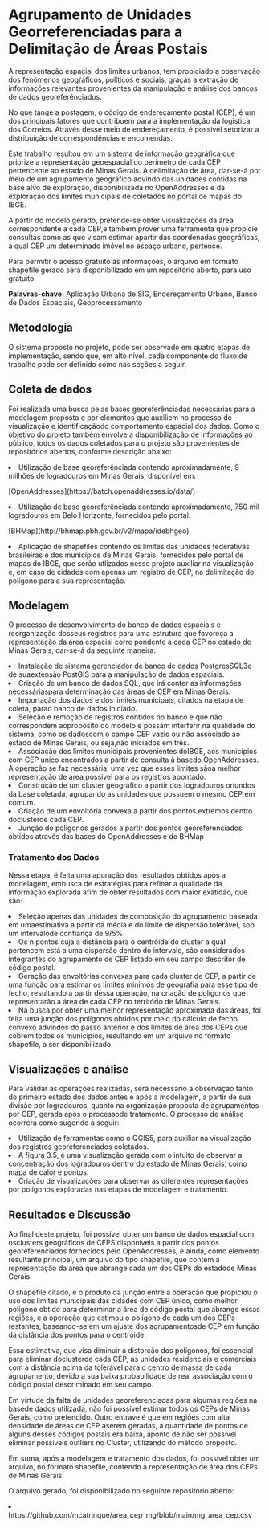 # Agrupamento de Unidades Georreferenciadas para  a Delimitação de  Áreas Postais
<p> A representação espacial dos limites urbanos, tem propiciado a observação dos fenômenos geogŕaficos, políticos e sociais, graças a extração de informações relevantes provenientes da manipulação e análise dos bancos de dados georeferênciados. </p>

<p> No que tange a postagem, o código de endereçamento postal (CEP), é um dos principais fatores que contribuem para a implementação da logística dos Correios. Através desse meio de endereçamento, é possivel setorizar a distribuição de correspondências e encomendas. </p>

<p> Este trabalho resultou em um sistema de informação geográfica que priorize a representação geoespacial do perímetro de cada CEP pertencente ao estado de Minas Gerais. A delimitação de área, dar-se-á por meio de um agrupamento geográfico advindo das unidades contidas na base alvo de exploração, disponibilizada no OpenAddresses e da exploração dos limites municipais de coletados no portal de mapas do IBGE. </p>

<p> A partir do modelo gerado, pretende-se obter visualizações da área correspondente a cada CEP,e também prover uma ferramenta que propicie consultas como as que visam estimar apartir das coordenadas geográficas, a qual CEP um determinado imóvel no espaço urbano, pertence. </p>

<p> Para permitir o acesso gratuito às informações, o arquivo em formato shapefile gerado será disponibilizado em um repositório aberto, para uso gratuito. </p>
  
**Palavras-chave:** Aplicação Urbana de SIG, Endereçamento Urbano, Banco de Dados Espaciais, Geoprocessamento
  
  ## Metodologia
  O sistema proposto no projeto, pode ser observado em quatro etapas de implementação, sendo que, em alto nível, cada componente do fluxo de trabalho pode ser definido como nas seções a seguir.
  
 ## Coleta de dados
Foi realizada uma busca pelas bases georeferênciadas necessárias para a modelagem proposta e por elementos que auxiliem no processo de visualização e identificaçãodo comportamento espacial dos dados. Como o objetivo do projeto também envolve a disponibilização de informações ao público, todos os dados coletados para o projeto são provenientes de repositórios abertos, conforme descrição abaixo: 
 <li> Utilização de base georeferênciada contendo aproximadamente, 9 milhões de logradouros em Minas Gerais, disponível em:
  <p> [OpenAddresses](https://batch.openaddresses.io/data/)<p> </li>
 <li> Utilização de base georeferênciada contendo aproximadamente, 750 mil logradouros em Belo Horizonte, fornecidos pelo portal:
  <p> [BHMap](http://bhmap.pbh.gov.br/v2/mapa/idebhgeo)<p> </li>
 <li> Aplicação de shapefiles contendo os limites das unidades federativas brasileiras e dos municípios de Minas Gerais, fornecidos pelo portal de mapas do IBGE, que serão utlizados nesse projeto auxiliar na visualização e, em caso de cidades com apenas um registro de CEP, na delimitação do polígono para a sua representação. </li>
 
 ## Modelagem
O processo de desenvolvimento do banco de dados espaciais e reorganização dosseus registros para uma estrutura que favoreça a representação da área espacial corre pondente a cada CEP no estado de Minas Gerais, dar-se-á da seguinte maneira: 
<li> Instalação de sistema gerenciador de banco de dados PostgresSQL3e de suaextensão PostGIS para a manipulação de dados espaciais. </li>
<li> Criação de um banco de dados SQL, que irá conter as informações necessáriaspara determinação das áreas de CEP em Minas Gerais. </li>
<li> Importação dos dados e dos limites municipais, citados na etapa de coleta, parao banco de dados iniciado. </li>
<li> Seleção e remoção de registros contidos no banco e que não correspondem aopropósito do modelo e possam interferir na qualidade do sistema, como os dadoscom o campo CEP vazio ou não associado ao estado de Minas Gerais, ou seja,não iniciados em três. </li>
<li> Associação dos limites municipais provenientes doIBGE, aos municipios com CEP único encontrados a partir de consulta à basedo OpenAddresses. A operação se faz necessária, uma vez que esses limites sãoa melhor representação de área possível para os registros apontado. </li>
<li> Construção de um cluster geográfico a partir dos logradouros oriundos da base coletada, agrupando as unidades que possuem o mesmo CEP em comum. </li>
<li> Criação de um envoltória convexa a partir dos pontos extremos dentro doclusterde cada CEP. </li>
<li> Junção do polígonos gerados a partir dos pontos georeferenciados obtidos através das bases do OpenAddresses e do BHMap </li>

### Tratamento dos Dados
Nessa etapa, é feita uma apuração dos resultados obtidos após a modelagem, embusca de estratégias para refinar a qualidade da informação explorada afim de obter resultados com maior exatidão, que são: 
<li> Seleção apenas das unidades de composição do agrupamento baseada em umaestimativa a partir da média e do limite de dispersão tolerável, sob um intervalode confiança de 9/5%. </li>
<li> Os n pontos cuja a distância para o centróide do cluster a qual pertencem está a uma dispersão dentro do intervalo, são considerados integrantes do agrupamento de CEP listado em seu campo descritor de código postal. </li>
<li> Geração das envoltórias convexas para cada cluster de CEP, a partir de uma função para estimar os limites mínimos de geografia para esse tipo de fecho, resultando a partir dessa operação, na criação de polígonos que representarão a área de cada CEP no território de Minas Gerais. </li>
<li> Na busca por obter uma melhor representação aproximada das áreas, foi feita uma junção dos polígonos obtidos por meio do cálculo de fecho convexo advindos do passo anterior e dos limites de área dos CEPs que cobrem todos os municípios, resultando em um arquivo no formato shapefile, a ser disponibilizado. </li>

## Visualizações e análise
Para validar as operações realizadas, será necessário a observação tanto do primeiro estado dos dados antes e após a modelagem, a partir de sua divisão por logradouros, quanto na organização proposta de agrupamentos por CEP, gerada após o processode tratamento. O processo de análise ocorrerá como sugerido a seguir:
<li> Utilização de ferramentas como o QGIS5, para auxiliar na visualização dos registros georeferenciados coletados. </li>
<li> A figura 3.5, é uma visualização gerada com o intuito de observar a concentração dos logradouros dentro do estado de Minas Gerais, como mapa de calor e pontos. </li>
<li> Criação de visualizações para observar as diferentes representações por polígonos,exploradas nas etapas de modelagem e tratamento. </li>

## Resultados e Discussão
<p> Ao final deste projeto, foi possível obter um banco de dados espacial com osclusters geográficos de CEPS disponíveis a partir dos pontos georeferenciados fornecidos pelo OpenAddresses, e ainda, como elemento resultante principal, um arquivo do tipo shapefile, que contém a representação da área que abrange cada um dos CEPs do estadode Minas Gerais. </p>
<p> O shapefile citado, é o produto da junção entre a operação que propiciou o uso dos limites municipais das cidades com CEP único, como melhor polígono obtido para determinar a área de código postal que abrange essas regiões, e a operação que estimou o polígono de cada um dos CEPs restantes, baseando-se em um ajuste dos agrupamentosde CEP em função da distância dos pontos para o centróide. </p>
<p> Essa estimativa, que visa diminuir a distorção dos polígonos, foi essencial para eliminar doclusterde cada CEP, as unidades residenciais e comerciais com a distância acima da tolerável para o centro de massa de cada agrupamento, devido a sua baixa probabilidade de real associação com o código postal descriminado em seu campo. </p>
<p> Em virtude da falta de unidades georeferenciadas para algumas regiões na basede dados utilizada, não foi possível estimar todos os CEPs de Minas Gerais, como pretendido. Outro entrave é que em regiões com alta densidade de áreas de CEP aserem geradas, a quantidade de pontos de alguns desses códigos postais era baixa, aponto de não ser possível eliminar possíveis outliers no Cluster, utilizando do método proposto. </p>
<p> Em suma, após a modelagem e tratamento dos dados, foi possível obter um arquivo, no formato shapefile, contendo a representação de área dos CEPs de Minas Gerais. </p>
 <p> O arquivo gerado, foi disponibilizado no seguinte repositório aberto: </p>
 <li> https://github.com/mcatrinque/area_cep_mg/blob/main/mg_area_cep.csv </li>
